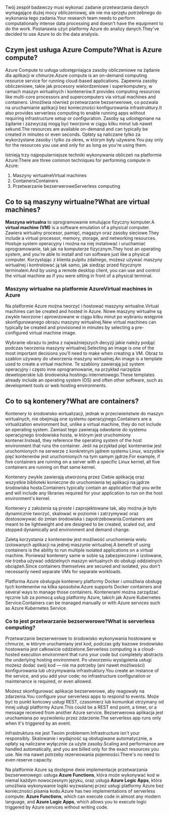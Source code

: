<span data-ttu-id="c4056-101">Twój zespół badawczy musi wykonać zadanie przetwarzania danych wymagające dużej mocy obliczeniowej, ale nie ma sprzętu potrzebnego do wykonania tego zadania.</span><span class="sxs-lookup"><span data-stu-id="c4056-101">Your research team needs to perform computationally intense data processing and doesn't have the equipment to do the work.</span></span> <span data-ttu-id="c4056-102">Postanawia użyć platformy Azure do analizy danych.</span><span class="sxs-lookup"><span data-stu-id="c4056-102">They've decided to use Azure to do the data analysis.</span></span>

## <a name="what-is-azure-compute"></a><span data-ttu-id="c4056-103">Czym jest usługa Azure Compute?</span><span class="sxs-lookup"><span data-stu-id="c4056-103">What is Azure compute?</span></span>
<span data-ttu-id="c4056-104">Azure Compute to usługa udostępniająca zasoby obliczeniowe na żądanie dla aplikacji w chmurze.</span><span class="sxs-lookup"><span data-stu-id="c4056-104">Azure compute is an on-demand computing resource service for running cloud-based applications.</span></span> <span data-ttu-id="c4056-105">Zapewnia zasoby obliczeniowe, takie jak procesory wielordzeniowe i superkomputery, w ramach maszyn wirtualnych i kontenerów.</span><span class="sxs-lookup"><span data-stu-id="c4056-105">It provides computing resources like multi-core processors and supercomputers via virtual machines and containers.</span></span> <span data-ttu-id="c4056-106">Umożliwia również przetwarzanie bezserwerowe, co pozwala na uruchamianie aplikacji bez konieczności konfigurowania infrastruktury.</span><span class="sxs-lookup"><span data-stu-id="c4056-106">It also provides serverless computing to enable running apps without requiring infrastructure setup or configuration.</span></span> <span data-ttu-id="c4056-107">Zasoby są udostępniane na żądanie i zazwyczaj mogą być tworzone w ciągu kilku minut lub nawet sekund.</span><span class="sxs-lookup"><span data-stu-id="c4056-107">The resources are available on-demand and can typically be created in minutes or even seconds.</span></span> <span data-ttu-id="c4056-108">Opłaty są naliczane tylko za wykorzystane zasoby i tylko za okres, w którym były używane.</span><span class="sxs-lookup"><span data-stu-id="c4056-108">You pay only for the resources you use and only for as long as you're using them.</span></span>

<span data-ttu-id="c4056-109">Istnieją trzy najpopularniejsze techniki wykonywania obliczeń na platformie Azure:</span><span class="sxs-lookup"><span data-stu-id="c4056-109">There are three common techniques for performing compute in Azure:</span></span>
1. <span data-ttu-id="c4056-110">Maszyny wirtualne</span><span class="sxs-lookup"><span data-stu-id="c4056-110">Virtual machines</span></span>
1. <span data-ttu-id="c4056-111">Containers</span><span class="sxs-lookup"><span data-stu-id="c4056-111">Containers</span></span>
1. <span data-ttu-id="c4056-112">Przetwarzanie bezserwerowe</span><span class="sxs-lookup"><span data-stu-id="c4056-112">Serverless computing</span></span>

## <a name="what-are-virtual-machines"></a><span data-ttu-id="c4056-113">Co to są maszyny wirtualne?</span><span class="sxs-lookup"><span data-stu-id="c4056-113">What are virtual machines?</span></span>

<span data-ttu-id="c4056-114">**Maszyna wirtualna**  to oprogramowanie emulujące fizyczny komputer.</span><span class="sxs-lookup"><span data-stu-id="c4056-114">A **virtual machine (VM)** is a software emulation of a physical computer.</span></span> <span data-ttu-id="c4056-115">Zawiera wirtualny procesor, pamięć, magazyn oraz zasoby sieciowe.</span><span class="sxs-lookup"><span data-stu-id="c4056-115">They include a virtual processor, memory, storage, and networking resources.</span></span> <span data-ttu-id="c4056-116">Hostuje system operacyjny i można na niej instalować i uruchamiać oprogramowanie, tak jak na komputerze fizycznym.</span><span class="sxs-lookup"><span data-stu-id="c4056-116">They host an operating system, and you're able to install and run software just like a physical computer.</span></span> <span data-ttu-id="c4056-117">Korzystając z klienta pulpitu zdalnego, możesz używać maszyny wirtualnej i kontrolować ją tak samo, jak siedząc przed fizycznym terminalem.</span><span class="sxs-lookup"><span data-stu-id="c4056-117">And by using a remote desktop client, you can use and control the virtual machine as if you were sitting in front of a physical terminal.</span></span>

### <a name="virtual-machines-in-azure"></a><span data-ttu-id="c4056-118">Maszyny wirtualne na platformie Azure</span><span class="sxs-lookup"><span data-stu-id="c4056-118">Virtual machines in Azure</span></span>

<span data-ttu-id="c4056-119">Na platformie Azure można tworzyć i hostować maszyny wirtualne.</span><span class="sxs-lookup"><span data-stu-id="c4056-119">Virtual machines can be created and hosted in Azure.</span></span> <span data-ttu-id="c4056-120">Nowe maszyny wirtualne są zwykle tworzone i aprowizowane w ciągu kilku minut po wybraniu wstępnie skonfigurowanego obrazu maszyny wirtualnej.</span><span class="sxs-lookup"><span data-stu-id="c4056-120">New virtual machines can typically be created and provisioned in minutes by selecting a pre-configured virtual machine image.</span></span>

<span data-ttu-id="c4056-121">Wybranie obrazu to jedna z najważniejszych decyzji jakie należy podjąć podczas tworzenia maszyny wirtualnej.</span><span class="sxs-lookup"><span data-stu-id="c4056-121">Selecting an image is one of the most important decisions you'll need to make when creating a VM.</span></span> <span data-ttu-id="c4056-122">Obraz to szablon używany do utworzenia maszyny wirtualnej.</span><span class="sxs-lookup"><span data-stu-id="c4056-122">An image is a template used to create a virtual machine.</span></span> <span data-ttu-id="c4056-123">Te szablony zawierają już system operacyjny i często inne oprogramowanie, na przykład narzędzia deweloperskie lub środowiska hostingu internetowego.</span><span class="sxs-lookup"><span data-stu-id="c4056-123">These templates already include an operating system (OS) and often other software, such as development tools or web hosting environments.</span></span>

## <a name="what-are-containers"></a><span data-ttu-id="c4056-124">Co to są kontenery?</span><span class="sxs-lookup"><span data-stu-id="c4056-124">What are containers?</span></span>

<span data-ttu-id="c4056-125">Kontenery to środowisko wirtualizacji, jednak w przeciwieństwie do maszyn wirtualnych, nie obejmują one systemu operacyjnego.</span><span class="sxs-lookup"><span data-stu-id="c4056-125">Containers are a virtualization environment but, unlike a virtual machine, they do not include an operating system.</span></span> <span data-ttu-id="c4056-126">Zamiast tego zawierają odwołanie do systemu operacyjnego środowiska hosta, w którym jest uruchomiony kontener.</span><span class="sxs-lookup"><span data-stu-id="c4056-126">Instead, they reference the operating system of the host environment that runs the container.</span></span> <span data-ttu-id="c4056-127">Jeśli na przykład pięć kontenerów jest uruchomionych na serwerze z konkretnym jądrem systemu Linux, wszystkie pięć kontenerów jest uruchomionych na tym samym jądrze.</span><span class="sxs-lookup"><span data-stu-id="c4056-127">For example, if five containers are running on a server with a specific Linux kernel, all five containers are running on that same kernel.</span></span> 

<span data-ttu-id="c4056-128">Kontenery zwykle zawierają utworzoną przez Ciebie aplikację oraz wszystkie biblioteki konieczne do uruchomienia tej aplikacji na jądrze środowiska hosta.</span><span class="sxs-lookup"><span data-stu-id="c4056-128">Containers typically contain an application that you write and will include any libraries required for your application to run on the host environment's kernel.</span></span> 

<span data-ttu-id="c4056-129">Kontenery z założenia są proste i zaprojektowane tak, aby można je było dynamicznie tworzyć, skalować w poziomie i zatrzymywać oraz dostosowywać do zmian środowiska i zapotrzebowania.</span><span class="sxs-lookup"><span data-stu-id="c4056-129">Containers are meant to be lightweight and are designed to be created, scaled out, and stopped dynamically and environment and demand change.</span></span>

<span data-ttu-id="c4056-130">Zaletą korzystania z kontenerów jest możliwość uruchomienia wielu izolowanych aplikacji na jednej maszynie wirtualnej.</span><span class="sxs-lookup"><span data-stu-id="c4056-130">A benefit of using containers is the ability to run multiple isolated applications on a virtual machine.</span></span> <span data-ttu-id="c4056-131">Ponieważ kontenery same w sobie są zabezpieczone i izolowane, nie trzeba używać oddzielnych maszyn wirtualnych do obsługi oddzielnych obciążeń.</span><span class="sxs-lookup"><span data-stu-id="c4056-131">Since containers themselves are secured and isolated, you don't necessarily need separate VMs for separate workloads.</span></span>

<span data-ttu-id="c4056-132">Platforma Azure obsługuje kontenery platformy Docker i umożliwia obsługę tych kontenerów na kilka sposobów.</span><span class="sxs-lookup"><span data-stu-id="c4056-132">Azure supports Docker containers and several ways to manage those containers.</span></span> <span data-ttu-id="c4056-133">Kontenerami można zarządzać ręcznie lub za pomocą usług platformy Azure, takich jak Azure Kubernetes Service.</span><span class="sxs-lookup"><span data-stu-id="c4056-133">Containers can be managed manually or with Azure services such as Azure Kubernetes Service.</span></span>

### <a name="what-is-serverless-computing"></a><span data-ttu-id="c4056-134">Co to jest przetwarzanie bezserwerowe?</span><span class="sxs-lookup"><span data-stu-id="c4056-134">What is serverless computing?</span></span>

<span data-ttu-id="c4056-135">Przetwarzanie bezserwerowe to środowisko wykonywania hostowane w chmurze, w którym uruchamiany jest kod, podczas gdy bazowe środowisko hostowania jest całkowicie oddzielone.</span><span class="sxs-lookup"><span data-stu-id="c4056-135">Serverless computing is a cloud-hosted execution environment that runs your code but completely abstracts the underlying hosting environment.</span></span> <span data-ttu-id="c4056-136">Po utworzeniu wystąpienia usługi możesz dodać swój kod — nie ma potrzeby (ani nawet możliwości) konfigurowania lub utrzymywania infrastruktury.</span><span class="sxs-lookup"><span data-stu-id="c4056-136">You create an instance of the service, and you add your code; no infrastructure configuration or maintenance is required, or even allowed.</span></span>

<span data-ttu-id="c4056-137">Możesz skonfigurować aplikacje bezserwerowe, aby reagowały na zdarzenia.</span><span class="sxs-lookup"><span data-stu-id="c4056-137">You configure your serverless apps to respond to events.</span></span> <span data-ttu-id="c4056-138">Może być to punkt końcowy usługi REST, czasomierz lub komunikat otrzymany od innej usługi platformy Azure.</span><span class="sxs-lookup"><span data-stu-id="c4056-138">This could be a REST end point, a timer, or a message received from another Azure service.</span></span> <span data-ttu-id="c4056-139">Bezserwerowa aplikacja jest uruchamiana po wyzwoleniu przez zdarzenie.</span><span class="sxs-lookup"><span data-stu-id="c4056-139">The serverless app runs only when it's triggered by an event.</span></span> 

<span data-ttu-id="c4056-140">Infrastruktura nie jest Twoim problemem.</span><span class="sxs-lookup"><span data-stu-id="c4056-140">Infrastructure isn't your responsibly.</span></span> <span data-ttu-id="c4056-141">Skalowanie i wydajność są obsługiwane automatycznie, a opłaty są naliczane wyłącznie za użyte zasoby.</span><span class="sxs-lookup"><span data-stu-id="c4056-141">Scaling and performance are handled automatically, and you are billed only for the exact resources you use.</span></span> <span data-ttu-id="c4056-142">Nie ma nawet potrzeby rezerwowania pojemności.</span><span class="sxs-lookup"><span data-stu-id="c4056-142">There's no need to even reserve capacity.</span></span>

<span data-ttu-id="c4056-143">Na platformie Azure są dostępne dwie implementacje przetwarzania bezserwerowego: usługa **Azure Functions**, która może wykonywać kod w niemal każdym nowoczesnym języku, oraz usługa **Azure Logic Apps**, która umożliwia wykonywanie logiki wyzwalanej przez usługi platformy Azure bez konieczności pisania kodu.</span><span class="sxs-lookup"><span data-stu-id="c4056-143">Azure has two implementations of serverless compute: **Azure Functions**, which can execute code in almost any modern language, and **Azure Logic Apps**, which allows you to execute logic triggered by Azure services without writing code.</span></span>
